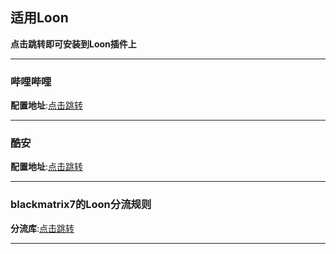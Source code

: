 ## 适用Loon
**点击跳转即可安装到Loon插件上**

---

### 哔哩哔哩
**配置地址**:[点击跳转](https://www.nsloon.com/openloon/import?plugin=https://github.com/z-jinke/loon/raw/refs/heads/main/Plugin/BiliBili)

---

### 酷安
**配置地址**:[点击跳转](https://www.nsloon.com/openloon/import?plugin=https://github.com/z-jinke/loon/raw/refs/heads/main/Plugin/Coolapk)

---

### blackmatrix7的Loon分流规则
**分流库**:[点击跳转](https://github.com/blackmatrix7/ios_rule_script/tree/2dda750f43d5e554aa01531035214e6fc2f20890/rule/Loon)

---
